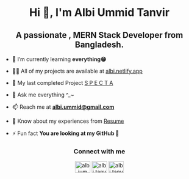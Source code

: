 <h1 align="center">Hi 👋, I'm Albi Ummid Tanvir</h1>
<h2 align="center">A passionate , MERN Stack Developer from Bangladesh.</h2>

- 🌱 I’m currently learning **everything😁**

- 👨‍💻 All of my projects are available at [albi.netlify.app](https://albi.netlify.app)

- 🚀 My last completed Project [S P E C T A](https://specta-web.web.app)

- 💬 Ask me everything ^\_~

- 📫 Reach me at **albi.ummid@gmail.com**

- 📄 Know about my experiences from [Resume](https://drive.google.com/file/d/1qvSCGTt4FP6iZj7VphOcQOL7WIyu-lke/view?usp=sharing)

- ⚡ Fun fact **You are looking at my GitHub 🤣**

<h3 align="center">Connect with me</h3>
<p align='center'>
<a href="https://linkedin.com/in/albiummid" target="blank"><img align="center" src="https://simpleicons.org/icons/linkedin.svg" alt="albiummid" height="30" width="40" /></a>
<a href="https://fb.com/albi.tanvir" target="blank"><img align="center" src="https://simpleicons.org/icons/facebook.svg" alt="albi.tanvir" height="30" width="40" /></a>
<a href="https://instagram.com/albi.tanvir" target="blank"><img align="center" src="https://simpleicons.org/icons/instagram.svg" alt="albi.tanvir" height="30" width="40" /></a>

</p>
